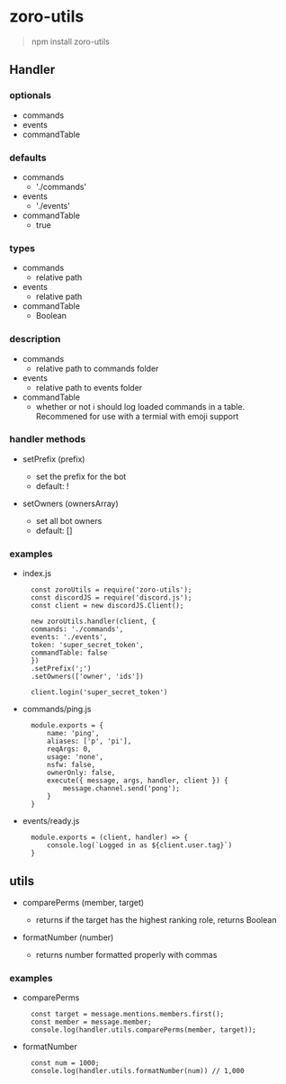 # zoro-utils
> npm install zoro-utils

## Handler

### optionals
- commands
- events
- commandTable

### defaults
- commands
    - './commands'
- events
    - './events'
- commandTable
    - true

### types
- commands
    - relative path
- events
    - relative path
- commandTable
    - Boolean

### description
- commands
    - relative path to commands folder
- events
    - relative path to events folder
- commandTable
    - whether or not i should log loaded commands in a table. Recommened for use with a termial with emoji support

### handler methods
- setPrefix (prefix)
    - set the prefix for the bot
    - default: !

- setOwners (ownersArray)
    - set all bot owners
    - default: []

### examples

- index.js

        const zoroUtils = require('zoro-utils');
        const discordJS = require('discord.js');
        const client = new discordJS.Client();

        new zoroUtils.handler(client, {
        commands: './commands',
        events: './events',
        token: 'super_secret_token',
        commandTable: false
        })
        .setPrefix(';')
        .setOwners(['owner', 'ids'])

        client.login('super_secret_token')

- commands/ping.js

        module.exports = {
            name: 'ping',
            aliases: ['p', 'pi'],
            reqArgs: 0,
            usage: 'none',
            nsfw: false,
            ownerOnly: false,
            execute({ message, args, handler, client }) {
                message.channel.send('pong');
            }
        }

- events/ready.js

        module.exports = (client, handler) => {
            console.log(`Logged in as ${client.user.tag}`)
        }

## utils

- comparePerms (member, target)
    - returns if the target has the highest ranking role, returns Boolean

- formatNumber (number)
    - returns number formatted properly with commas

### examples

- comparePerms

        const target = message.mentions.members.first();
        const member = message.member;
        console.log(handler.utils.comparePerms(member, target));

- formatNumber

        const num = 1000;
        console.log(handler.utils.formatNumber(num)) // 1,000